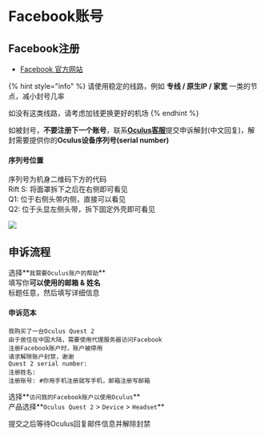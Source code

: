 # Facebook账号

## Facebook注册

* [Facebook 官方网站](https://www.facebook.com/)

{% hint style="info" %}
请使用稳定的线路，例如 **专线 / 原生IP / 家宽** 一类的节点，减小封号几率

如没有这类线路，请考虑加钱更换更好的机场
{% endhint %}

如被封号，**不要注册下一个账号**，联系[**Oculus客服**](https://tickets.oculusvr.com/hc/zh-cn/requests/new)提交申诉解封\(中文回复\)，解封需要提供你的**Oculus设备序列号\(serial number\)**

#### 序列号位置

序列号为机身二维码下方的代码  
Rift S: 将面罩拆下之后在右侧即可看见  
Q1: 位于右侧头带内侧，直接可以看见  
Q2: 位于头显左侧头带，拆下固定外壳即可看见

![](https://cdn.jsdelivr.net/gh/EYW-015/Oculus-guide-China/img/quest/q2code.gif)

## 申诉流程

选择**`我需要Oculus账户的帮助`**  
填写你**可以使用的邮箱 & 姓名**  
标题任意，然后填写详细信息

#### 申诉范本

```text
我购买了一台Oculus Quest 2
由于居住在中国大陆，需要使用代理服务器访问Facebook
注册Facebook账户时，账户被停用
请求解除账户封禁，谢谢
Quest 2 serial number: 
注册姓名: 
注册账号: #你用手机注册就写手机，邮箱注册写邮箱
```

选择**`访问我的Facebook账户以使用Oculus`**  
产品选择**`Oculus Quest 2` &gt; `Device` &gt; `Headset`**

提交之后等待Oculus回复邮件信息并解除封禁

